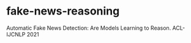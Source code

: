 # fake-news-reasoning
Automatic Fake News Detection: Are Models Learning to Reason. ACL-IJCNLP 2021
